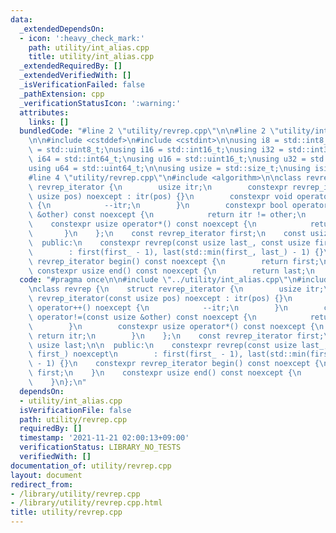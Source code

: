 ```yaml
---
data:
  _extendedDependsOn:
  - icon: ':heavy_check_mark:'
    path: utility/int_alias.cpp
    title: utility/int_alias.cpp
  _extendedRequiredBy: []
  _extendedVerifiedWith: []
  _isVerificationFailed: false
  _pathExtension: cpp
  _verificationStatusIcon: ':warning:'
  attributes:
    links: []
  bundledCode: "#line 2 \"utility/revrep.cpp\"\n\n#line 2 \"utility/int_alias.cpp\"\
    \n\n#include <cstddef>\n#include <cstdint>\n\nusing i8 = std::int8_t;\nusing u8\
    \ = std::uint8_t;\nusing i16 = std::int16_t;\nusing i32 = std::int32_t;\nusing\
    \ i64 = std::int64_t;\nusing u16 = std::uint16_t;\nusing u32 = std::uint32_t;\n\
    using u64 = std::uint64_t;\n\nusing usize = std::size_t;\nusing isize = std::ptrdiff_t;\n\
    #line 4 \"utility/revrep.cpp\"\n#include <algorithm>\n\nclass revrep {\n    struct\
    \ revrep_iterator {\n        usize itr;\n        constexpr revrep_iterator(const\
    \ usize pos) noexcept : itr(pos) {}\n        constexpr void operator++() noexcept\
    \ {\n            --itr;\n        }\n        constexpr bool operator!=(const usize\
    \ &other) const noexcept {\n            return itr != other;\n        }\n    \
    \    constexpr usize operator*() const noexcept {\n            return itr;\n \
    \       }\n    };\n    const revrep_iterator first;\n    const usize last;\n\n\
    \  public:\n    constexpr revrep(const usize last_, const usize first_) noexcept\n\
    \        : first(first_ - 1), last(std::min(first_, last_) - 1) {}\n    constexpr\
    \ revrep_iterator begin() const noexcept {\n        return first;\n    }\n   \
    \ constexpr usize end() const noexcept {\n        return last;\n    }\n};\n"
  code: "#pragma once\n\n#include \"../utility/int_alias.cpp\"\n#include <algorithm>\n\
    \nclass revrep {\n    struct revrep_iterator {\n        usize itr;\n        constexpr\
    \ revrep_iterator(const usize pos) noexcept : itr(pos) {}\n        constexpr void\
    \ operator++() noexcept {\n            --itr;\n        }\n        constexpr bool\
    \ operator!=(const usize &other) const noexcept {\n            return itr != other;\n\
    \        }\n        constexpr usize operator*() const noexcept {\n           \
    \ return itr;\n        }\n    };\n    const revrep_iterator first;\n    const\
    \ usize last;\n\n  public:\n    constexpr revrep(const usize last_, const usize\
    \ first_) noexcept\n        : first(first_ - 1), last(std::min(first_, last_)\
    \ - 1) {}\n    constexpr revrep_iterator begin() const noexcept {\n        return\
    \ first;\n    }\n    constexpr usize end() const noexcept {\n        return last;\n\
    \    }\n};\n"
  dependsOn:
  - utility/int_alias.cpp
  isVerificationFile: false
  path: utility/revrep.cpp
  requiredBy: []
  timestamp: '2021-11-21 02:00:13+09:00'
  verificationStatus: LIBRARY_NO_TESTS
  verifiedWith: []
documentation_of: utility/revrep.cpp
layout: document
redirect_from:
- /library/utility/revrep.cpp
- /library/utility/revrep.cpp.html
title: utility/revrep.cpp
---
```

